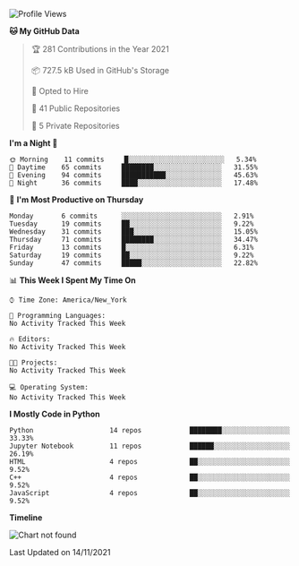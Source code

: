 <!--START_SECTION:waka-->
![Profile Views](http://img.shields.io/badge/Profile%20Views-0-blue)

**🐱 My GitHub Data** 

> 🏆 281 Contributions in the Year 2021
 > 
> 📦 727.5 kB Used in GitHub's Storage 
 > 
> 💼 Opted to Hire
 > 
> 📜 41 Public Repositories 
 > 
> 🔑 5 Private Repositories  
 > 
**I'm a Night 🦉** 

```text
🌞 Morning    11 commits     █░░░░░░░░░░░░░░░░░░░░░░░░   5.34% 
🌆 Daytime    65 commits     ████████░░░░░░░░░░░░░░░░░   31.55% 
🌃 Evening    94 commits     ███████████░░░░░░░░░░░░░░   45.63% 
🌙 Night      36 commits     ████░░░░░░░░░░░░░░░░░░░░░   17.48%

```
📅 **I'm Most Productive on Thursday** 

```text
Monday       6 commits      ░░░░░░░░░░░░░░░░░░░░░░░░░   2.91% 
Tuesday      19 commits     ██░░░░░░░░░░░░░░░░░░░░░░░   9.22% 
Wednesday    31 commits     ███░░░░░░░░░░░░░░░░░░░░░░   15.05% 
Thursday     71 commits     ████████░░░░░░░░░░░░░░░░░   34.47% 
Friday       13 commits     █░░░░░░░░░░░░░░░░░░░░░░░░   6.31% 
Saturday     19 commits     ██░░░░░░░░░░░░░░░░░░░░░░░   9.22% 
Sunday       47 commits     █████░░░░░░░░░░░░░░░░░░░░   22.82%

```


📊 **This Week I Spent My Time On** 

```text
⌚︎ Time Zone: America/New_York

💬 Programming Languages: 
No Activity Tracked This Week

🔥 Editors: 
No Activity Tracked This Week

🐱‍💻 Projects: 
No Activity Tracked This Week

💻 Operating System: 
No Activity Tracked This Week

```

**I Mostly Code in Python** 

```text
Python                   14 repos            ████████░░░░░░░░░░░░░░░░░   33.33% 
Jupyter Notebook         11 repos            ██████░░░░░░░░░░░░░░░░░░░   26.19% 
HTML                     4 repos             ██░░░░░░░░░░░░░░░░░░░░░░░   9.52% 
C++                      4 repos             ██░░░░░░░░░░░░░░░░░░░░░░░   9.52% 
JavaScript               4 repos             ██░░░░░░░░░░░░░░░░░░░░░░░   9.52%

```


**Timeline**

![Chart not found](https://raw.githubusercontent.com/hakancangunerli/hakancangunerli/master/charts/bar_graph.png) 


 Last Updated on 14/11/2021
<!--END_SECTION:waka-->
